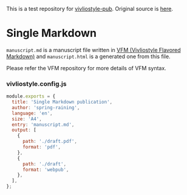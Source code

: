 This is a test repository for [vivliostyle-pub](https://github.com/vivliostyle/vivliostyle-pub).
Original source is [here](https://github.com/vivliostyle/vivliostyle-cli/tree/main/examples/single-markdown).

# Single Markdown

`manuscript.md` is a manuscript file written in [VFM (Vivliostyle Flavored Markdown)](https://github.com/vivliostyle/vfm) and `manuscript.html` is a generated one from this file.

Please refer the VFM repository for more details of VFM syntax.

### vivliostyle.config.js

```js
module.exports = {
  title: 'Single Markdown publication',
  author: 'spring-raining',
  language: 'en',
  size: 'A4',
  entry: 'manuscript.md',
  output: [
    {
      path: './draft.pdf',
      format: 'pdf',
    },
    {
      path: './draft',
      format: 'webpub',
    },
  ],
};
```

